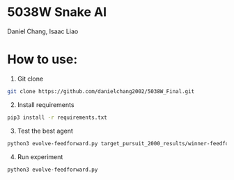 # 5038W Snake AI

Daniel Chang, Isaac Liao

# How to use:
1. Git clone
```bash
git clone https://github.com/danielchang2002/5038W_Final.git
```

2. Install requirements
```bash
pip3 install -r requirements.txt
```

3. Test the best agent
```bash
python3 evolve-feedforward.py target_pursuit_2000_results/winner-feedforward
```

4. Run experiment
```bash
python3 evolve-feedforward.py
```
